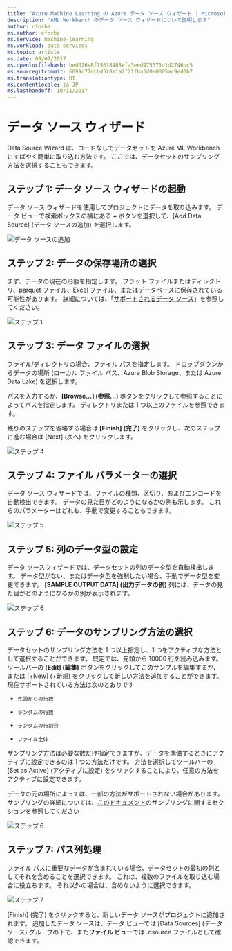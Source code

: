 ```yaml
---
title: "Azure Machine Learning の Azure データ ソース ウィザード | Microsoft Docs"
description: "AML Workbench のデータ ソース ウィザードについて説明します"
author: cforbe
ms.author: cforbe
ms.service: machine-learning
ms.workload: data-services
ms.topic: article
ms.date: 09/07/2017
ms.openlocfilehash: bed026e8f75618403efa3eed475371d1d2746bc5
ms.sourcegitcommit: 6699c77dcbd5f8a1a2f21fba3d0a0005ac9ed6b7
ms.translationtype: HT
ms.contentlocale: ja-JP
ms.lasthandoff: 10/11/2017
---
```

# <a name="data-source-wizard"></a>データ ソース ウィザード #

Data Source Wizard は、コードなしでデータセットを Azure ML Workbench にすばやく簡単に取り込む方法です。 ここでは、データセットのサンプリング方法を選択することもできます。 

## <a name="step-1-trigger-the-data-source-wizard"></a>ステップ 1: データ ソース ウィザードの起動 ## 

データ ソース ウィザードを使用してプロジェクトにデータを取り込みます。 データ ビューで検索ボックスの横にある **+** ボタンを選択して、[Add Data Source] \(データ ソースの追加) を選択します。 

![データ ソースの追加](media/data-source-wizard/add-data-source.png)

## <a name="step-2-select-where-data-is-stored"></a>ステップ 2: データの保存場所の選択 ##
まず、データの現在の形態を指定します。 フラット ファイルまたはディレクトリ、parquet ファイル、Excel ファイル、またはデータベースに保存されている可能性があります。 詳細については、「[サポートされるデータ ソース](data-prep-appendix2-supported-data-sources.md)」を参照してください。

![ステップ 1](media/data-source-wizard/step1.png)

## <a name="step-3-select-data-file"></a>ステップ 3: データ ファイルの選択 ##
ファイル/ディレクトリの場合、ファイル パスを指定します。 ドロップダウンからデータの場所 (ローカル ファイル パス、Azure Blob Storage、または Azure Data Lake) を選択します。 

パスを入力するか、**[Browse…] \(参照...)**  ボタンをクリックして参照することによってパスを指定します。 ディレクトリまたは 1 つ以上のファイルを参照できます。

残りのステップを省略する場合は **[Finish] \(完了)** をクリックし、次のステップに進む場合は [Next] \(次へ) をクリックします。


![ステップ 4](media/data-source-wizard/step2.png)

## <a name="step-4-choose-file-parameters"></a>ステップ 4: ファイル パラメーターの選択 ##

データ ソース ウィザードでは、ファイルの種類、区切り、およびエンコードを自動検出できます。 データの見た目がどのようになるかの例も示します。 これらのパラメーターはどれも、手動で変更することもできます。 

![ステップ 5](media/data-source-wizard/step3.png)

## <a name="step-5-set-data-types-for-columns"></a>ステップ 5: 列のデータ型の設定 ##

データ ソースウィザードでは、データセットの列のデータ型を自動検出します。 データ型がない、またはデータ型を強制したい場合、手動でデータ型を変更できます。 **[SAMPLE OUTPUT DATA] \(出力データの例)**  列には、データの見た目がどのようになるかの例が表示されます。

![ステップ 6](media/data-source-wizard/step4.png)

## <a name="step-6-choose-sampling-strategy-for-data"></a>ステップ 6: データのサンプリング方法の選択 ##

データセットのサンプリング方法を 1 つ以上指定し、1 つをアクティブな方法として選択することができます。 既定では、先頭から 10000 行を読み込みます。 ツールバーの **[Edit] \(編集)** ボタンをクリックしてこのサンプルを編集するか、または [+New] \(+新規) をクリックして新しい方法を追加することができます。 現在サポートされている方法は次のとおりです

-     先頭からの行数
-     ランダムの行数
-     ランダムの行割合
-     ファイル全体

サンプリング方法は必要な数だけ指定できますが、データを準備するときにアクティブに設定できるのは 1 つの方法だけです。 方法を選択してツールバーの [Set as Active] \(アクティブに設定) をクリックすることにより、任意の方法をアクティブに設定できます。

データの元の場所によっては、一部の方法がサポートされない場合があります。 サンプリングの詳細については、[このドキュメント](data-prep-user-guide.md)のサンプリングに関するセクションを参照してください 

![ステップ 6](media/data-source-wizard/step5.png)

## <a name="step-7-path-column-handling"></a>ステップ 7: パス列処理 ##

ファイル パスに重要なデータが含まれている場合、データセットの最初の列としてそれを含めることを選択できます。 これは、複数のファイルを取り込む場合に役立ちます。 それ以外の場合は、含めないように選択できます。

![ステップ 7](media/data-source-wizard/step6.png)

[Finish] \(完了) をクリックすると、新しいデータ ソースがプロジェクトに追加されます。 追加したデータ ソースは、データ ビューでは [Data Sources] \(データ ソース) グループの下で、また**ファイル ビュー**では .dsource ファイルとして確認できます。
